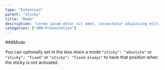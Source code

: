 ```yaml
---
type: "Extension"
parent: "Sticky"
title: "Mode"
description: "Lorem ipsum dolor sit amet, consectetur adipiscing elit. Nunc tempus laoreet leo sit amet iaculis."
categories: ["400-Presentation"]
---
```


###Mode

You can optionally set in the less mixin a mode `"sticky": "absolute"` or `"sticky": "fixed"` or `"sticky": "fixed-always"` to have that position when the sticky is not activated.

<demo>
  <div class="demo_item" data-iframe="iframe/core/sticky/mode-absolute">
  </div>
  <div class="demo_item" data-iframe="iframe/core/sticky/mode-fixed">
  </div>
  <div class="demo_item" data-iframe="iframe/core/sticky/mode-fixed-always">
  </div>
</demo>
